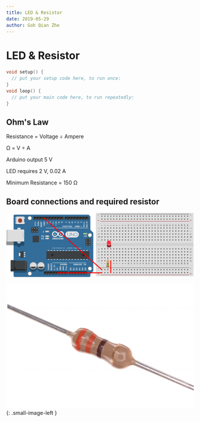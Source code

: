 ```yaml
---
title: LED & Resistor
date: 2019-05-29
author: Goh Qian Zhe
---
```


# LED & Resistor

```C++
void setup() {
  // put your setup code here, to run once:
}
void loop() {
  // put your main code here, to run repeatedly:
}
```

## Ohm's Law

Resistance = Voltage ÷ Ampere

Ω = V ÷ A

Arduino output 5 V

LED requires 2 V, 0.02 A

Minimum Resistance = 150 Ω

## Board connections and required resistor

![boardConnection](https://raw.githubusercontent.com/d3lta-v/SSTuino/master/Image%20Assets/Tutorial%20Image%20Assets/1_Resistor/Conections.png)

![330Ohm](https://raw.githubusercontent.com/d3lta-v/SSTuino/master/Image%20Assets/Tutorial%20Image%20Assets/PartsList/330-ohm.jpg){: .small-image-left }